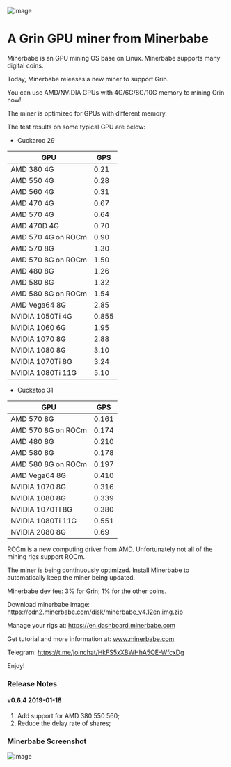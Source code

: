 ![image](https://user-images.githubusercontent.com/7948466/51163162-c263d780-18d3-11e9-8d52-96003f7ce9df.png)

# A Grin GPU miner from Minerbabe

Minerbabe is an GPU mining OS base on Linux. Minerbabe supports many digital coins.

Today, Minerbabe releases a new miner to support Grin.

You can use AMD/NVIDIA GPUs with 4G/6G/8G/10G memory to mining Grin now!

The miner is optimized for GPUs with different memory.

The test results on some typical GPU are below:

* Cuckaroo 29

GPU| GPS
---|---
AMD 380 4G|0.21
AMD 550 4G|0.28
AMD 560 4G|0.31
AMD 470 4G|0.67
AMD 570 4G|0.64
AMD 470D 4G|0.70
AMD 570 4G on ROCm|0.90
AMD 570 8G|1.30
AMD 570 8G on ROCm|1.50
AMD 480 8G|1.26
AMD 580 8G|1.32
AMD 580 8G on ROCm|1.54
AMD Vega64 8G|2.85
NVIDIA 1050Ti 4G|0.855
NVIDIA 1060 6G|1.95
NVIDIA 1070 8G|2.88
NVIDIA 1080 8G|3.10
NVIDIA 1070Ti 8G|3.24
NVIDIA 1080Ti 11G|5.10

* Cuckatoo 31

GPU| GPS
---|---
AMD 570 8G|0.161
AMD 570 8G on ROCm|0.174
AMD 480 8G|0.210
AMD 580 8G|0.178
AMD 580 8G on ROCm|0.197
AMD Vega64 8G|0.410
NVIDIA 1070 8G|0.316
NVIDIA 1080 8G|0.339
NVIDIA 1070TI 8G|0.380
NVIDIA 1080Ti 11G|0.551
NVIDIA 2080 8G|0.69

ROCm is a new computing driver from AMD. Unfortunately not all of the mining rigs support ROCm.

The miner is being continuously optimized. Install Minerbabe to automatically keep the miner being updated.

Minerbabe dev fee: 3% for Grin; 1% for the other coins.

Download minerbabe image: https://cdn2.minerbabe.com/disk/minerbabe_v4.12en.img.zip

Manage your rigs at: https://en.dashboard.minerbabe.com

Get tutorial and more information at: www.minerbabe.com

Telegram: https://t.me/joinchat/HkFS5xXBWHhA5QE-WfcxDg

Enjoy!

### Release Notes

#### v0.6.4  2019-01-18

1. Add support for AMD 380 550 560;
2. Reduce the delay rate of shares;

### Minerbabe Screenshot

![image](https://user-images.githubusercontent.com/7948466/51162923-e541bc00-18d2-11e9-9076-2c9bb0305a99.png)




